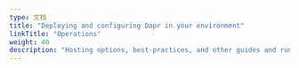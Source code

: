 ```yaml
---
type: 文档
title: "Deploying and configuring Dapr in your environment"
linkTitle: "Operations"
weight: 40
description: "Hosting options, best-practices, and other guides and running your application on Dapr"
---
```


